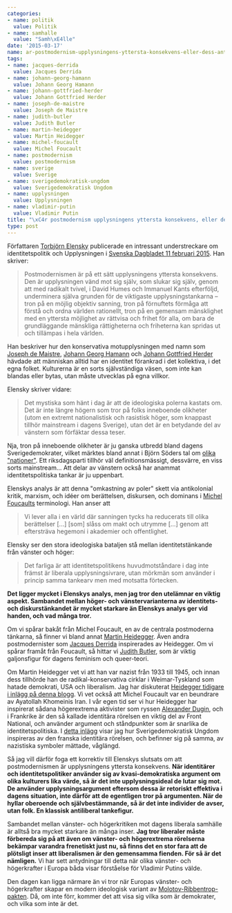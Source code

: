 ```yaml
---
categories:
- name: politik
  value: Politik
- name: samhalle
  value: "Samh\xE4lle"
date: '2015-03-17'
name: ar-postmodernism-upplysningens-yttersta-konsekvens-eller-dess-antites
tags:
- name: jacques-derrida
  value: Jacques Derrida
- name: johann-georg-hamann
  value: Johann Georg Hamann
- name: johann-gottfried-herder
  value: Johann Gottfried Herder
- name: joseph-de-maistre
  value: Joseph de Maistre
- name: judith-butler
  value: Judith Butler
- name: martin-heidegger
  value: Martin Heidegger
- name: michel-foucault
  value: Michel Foucault
- name: postmodernism
  value: postmodernism
- name: sverige
  value: Sverige
- name: sverigedemokratisk-ungdom
  value: Sverigedemokratisk Ungdom
- name: upplysningen
  value: Upplysningen
- name: vladimir-putin
  value: Vladimir Putin
title: "\xC4r postmodernism upplysningens yttersta konsekvens, eller dess antites?"
type: post
---
```

Författaren [Torbjörn Elensky](http://sv.wikipedia.org/wiki/Torbj%C3%B6rn_Elensky) publicerade en intressant understreckare om identitetspolitik och Upplysningen i [Svenska Dagbladet 11 februari 2015](http://www.svd.se/kultur/understrecket/morka-krafter-kan-kapa-upplysningsarv_4289747.svd). Han skriver:

> Postmodernismen är på ett sätt upplysningens yttersta konsekvens. Den är upplysningen vänd mot sig själv, som slukar sig själv, genom att med radikalt tvivel, i David Humes och Immanuel Kants efterföljd, underminera själva grunden för de viktigaste upplysningstankarna – tron på en möjlig objektiv sanning, tron på förnuftets förmåga att förstå och ordna världen rationellt, tron på en gemensam mänsklighet med en yttersta möjlighet av rättvisa och frihet för alla, om bara de grundläggande mänskliga rättigheterna och friheterna kan spridas ut och tillämpas i hela världen.

Han beskriver hur den konservativa motupplysningen med namn som [Joseph de Maistre](http://en.wikipedia.org/wiki/Joseph_de_Maistre), [Johann Georg Hamann](http://en.wikipedia.org/wiki/Johann_Georg_Hamann) och [Johann Gottfried Herder](http://en.wikipedia.org/wiki/Johann_Gottfried_Herder) hävdade att människan alltid har en identitet förankrad i det kollektiva, i det egna folket. Kulturerna är en sorts självständiga väsen, som inte kan blandas eller bytas, utan måste utvecklas på egna villkor.

Elensky skriver vidare:

> Det mystiska som hänt i dag är att de ideologiska polerna kastats om. Det är inte längre högern som tror på folks inneboende olikheter (utom en extremt nationalistisk och rasistisk höger, som knappast tillhör mainstream i dagens Sverige), utan det är en betydande del av vänstern som förfäktar dessa teser.

Nja, tron på inneboende olikheter är ju ganska utbredd bland dagens Sverigedemokrater, vilket märktes bland annat i Björn Söders tal om [olika "nationer"](http://www.dn.se/val/nyval-2015/den-leende-nationalismen/). Ett riksdagsparti tillhör väl definitionsmässigt, dessvärre, en viss sorts mainstream... Att delar av vänstern också har anammat identitetspolitiska tankar är ju uppenbart.

Elenskys analys är att denna "omkastning av poler" skett via antikolonial kritik, marxism, och idéer om berättelsen, diskursen, och dominans i [Michel Foucaults](http://en.wikipedia.org/wiki/Michel_Foucault) terminologi. Han anser att 

> Vi lever alla i en värld där sanningen tycks ha reducerats till olika berättelser [...] [som] slåss om makt och utrymme [...] genom att eftersträva hegemoni i akademier och offentlighet.

Elensky ser den stora ideologiska bataljen stå mellan identitetstänkande från vänster och höger:

> Det farliga är att identitetspolitikens huvudmotståndare i dag inte främst är liberala upplysningsivrare, utan mörkmän som använder i princip samma tankearv men med motsatta förtecken.

**Det ligger mycket i Elenskys analys, men jag tror den utelämnar en viktig aspekt. Sambandet mellan höger- och vänstervarianterna av identitets- och diskurstänkandet är mycket starkare än Elenskys analys ger vid handen, och vad många tror.**

Om vi spårar bakåt från Michel Foucault, en av de centrala postmoderna tänkarna, så finner vi bland annat [Martin Heidegger](http://en.wikipedia.org/wiki/Martin_Heidegger). Även andra postmodernister som [Jacques Derrida](http://en.wikipedia.org/wiki/Jacques_Derrida) inspirerades av Heidegger. Om vi spårar framåt från Foucault, så hittar vi [Judith Butler](http://en.wikipedia.org/wiki/Judith_Butler), som är viktig galjonsfigur för dagens feminism och queer-teori.

Om Martin Heidegger vet vi att han var nazist från 1933 till 1945, och innan dess tillhörde han de radikal-konservativa cirklar i Weimar-Tyskland som hatade demokrati, USA och liberalism. Jag har diskuterat [Heidegger tidigare i inlägg på denna blogg](/tag/martin-heidegger/). Vi vet också att Michel Foucault var en beundrare av Ayatollah Khomeinis Iran. I vår egen tid ser vi hur Heidegger har inspirerat sådana högerextrema aktivister som ryssen [Alexander Dugin](/tag/alexander-dugin/), och i Frankrike är den så kallade identitära rörelsen en viktig del av Front National, och använder argument och ståndpunkter som är snarlika de identitetspolitiska. I [detta inlägg](/2014/05/28/sa-ser-den-moderna-nazismen-ut/) visar jag hur Sverigedemokratisk Ungdom inspireras av den franska identitära rörelsen, och befinner sig på samma, av nazistiska symboler mättade, våglängd.

Så jag vill därför foga ett korrektiv till Elenskys slutsats om att postmodernismen är upplysningens yttersta konsekvens. **När identitärer och identitetspolitiker använder sig av kvasi-demokratiska argument om olika kulturers lika värde, så är det inte upplysningsideal de lutar sig mot. De använder upplysningsargument eftersom dessa är retoriskt effektiva i dagens situation, inte därför att de egentligen tror på argumenten. När de hyllar oberoende och självbestämmande, så är det inte individer de avser, utan folk. En klassisk antiliberal tankefigur.**

Sambandet mellan vänster- och högerkritiken mot dagens liberala samhälle är alltså bra mycket starkare än många inser. **Jag tror liberaler måste förbereda sig på att även om vänster- och högerextrema rörelserna bekämpar varandra frenetiskt just nu, så finns det en stor fara att de plötsligt inser att liberalismen är den gemensamma fienden. För så är det nämligen.** Vi har sett antydningar till detta när olika vänster- och högerkrafter i Europa båda visar förståelse för Vladimir Putins välde.

Den dagen kan ligga närmare än vi tror när Europas vänster- och högerkrafter skapar en modern ideologisk variant av [Molotov-Ribbentrop-pakten](http://sv.wikipedia.org/wiki/Molotov%E2%80%93Ribbentrop-pakten). Då, om inte förr, kommer det att visa sig vilka som är demokrater, och vilka som inte är det.
